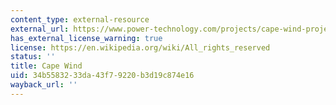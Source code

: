 ```yaml
---
content_type: external-resource
external_url: https://www.power-technology.com/projects/cape-wind-project-massachusetts/
has_external_license_warning: true
license: https://en.wikipedia.org/wiki/All_rights_reserved
status: ''
title: Cape Wind
uid: 34b55832-33da-43f7-9220-b3d19c874e16
wayback_url: ''
---
```

